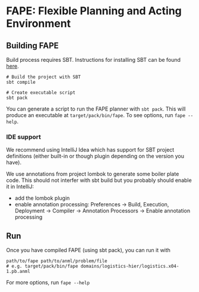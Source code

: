 # FAPE: Flexible Planning and Acting Environment


## Building FAPE

Build process requires SBT. Instructions for installing SBT can be found [here](http://www.scala-sbt.org/release/docs/Getting-Started/Setup.html).

    # Build the project with SBT
    sbt compile

    # Create executable script
    sbt pack

You can generate a script to run the FAPE planner with `sbt pack`.
This will produce an executable at `target/pack/bin/fape`.
To see options, run `fape --help`.



### IDE support

We recommend using IntelliJ Idea which has support for SBT project
definitions (either built-in or though plugin depending on the version
you have).

We use annotations from project lombok to generate some boiler plate code.
This should not interfer with sbt build but you probably should enable it
in IntelliJ:

 - add the lombok plugin
 - enable annotation processing:
    Preferences -> Build, Execution, Deployment -> Compiler ->
     Annotation Processors -> Enable annotation processing

## Run

Once you have compiled FAPE (using sbt pack), you can run it with

    path/to/fape path/to/anml/problem/file
    # e.g. target/pack/bin/fape domains/logistics-hier/logistics.x04-1.pb.anml

For more options, run `fape --help`



